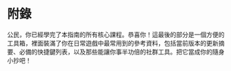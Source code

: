 # 附錄

公民，你已經學完了本指南的所有核心課程。恭喜你！這最後的部分是一個方便的工具箱，裡面裝滿了你在日常遊戲中最常用到的參考資料，包括當前版本的更新摘要、必備的快捷鍵列表，以及那些能讓你事半功倍的社群工具。把它當成你的隨身小抄吧！
